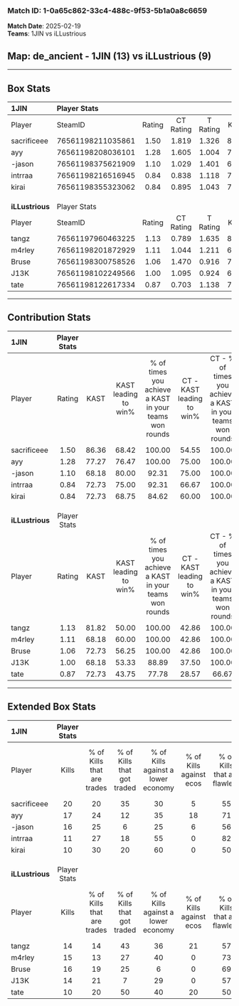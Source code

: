 ### Match ID: 1-0a65c862-33c4-488c-9f53-5b1a0a8c6659  
**Match Date**: 2025-02-19  
**Teams**: 1JIN vs iLLustrious  

## **Map**: de_ancient - 1JIN (13) vs iLLustrious (9)  
---  

## Box Stats  

| **1JIN**        | Player Stats      |        |           |          |       |      |       |         |        |      |     |
| :- | :- | :-: | :-: | :-: | :-: | :-: | :-: | :-: | :-: | :-: | :-: |
| Player          | SteamID           | Rating | CT Rating | T Rating | KAST  | ADR  | Kills | Assists | Deaths | K/D  | HS% |
| sacrificeee     | 76561198211035861 |  1.50  |   1.819   |  1.326   | 86.36 | 99.1 |  20   |    4    |   13   | 1.54 | 55  |
| ayy             | 76561198208036101 |  1.28  |   1.605   |  1.004   | 77.27 | 78.4 |  17   |    1    |   11   | 1.55 | 70  |
| -jason          | 76561198375621909 |  1.10  |   1.029   |  1.401   | 68.18 | 73.1 |  16   |    4    |   14   | 1.14 | 68  |
| intrraa         | 76561198216516945 |  0.84  |   0.838   |  1.118   | 72.73 | 65.1 |  11   |    5    |   17   | 0.65 | 45  |
| kirai           | 76561198355323062 |  0.84  |   0.895   |  1.043   | 72.73 | 51.5 |  10   |    6    |   14   | 0.71 | 50  |
|                 |                   |        |           |          |       |      |       |         |        |      |     |
|                 |                   |        |           |          |       |      |       |         |        |      |     |
|                 |                   |        |           |          |       |      |       |         |        |      |     |
| **iLLustrious** | Player Stats      |        |           |          |       |      |       |         |        |      |     |
| Player          | SteamID           | Rating | CT Rating | T Rating | KAST  | ADR  | Kills | Assists | Deaths | K/D  | HS% |
| tangz           | 76561197960463225 |  1.13  |   0.789   |  1.635   | 81.82 | 73.1 |  14   |    5    |   14   | 1.00 | 57  |
| m4rley          | 76561198201872929 |  1.11  |   1.044   |  1.211   | 68.18 | 93.4 |  15   |   11    |   16   | 0.94 | 66  |
| Bruse           | 76561198300758526 |  1.06  |   1.470   |  0.916   | 72.73 | 67.1 |  16   |    3    |   16   | 1.00 | 56  |
| J13K            | 76561198102249566 |  1.00  |   1.095   |  0.924   | 68.18 | 64.0 |  14   |    6    |   14   | 1.00 | 42  |
| tate            | 76561198122617334 |  0.87  |   0.703   |  1.138   | 72.73 | 65.1 |  10   |    3    |   14   | 0.71 | 50  |
---  

## Contribution Stats  

| **1JIN**        | Player Stats |       |                      |                                                        |                           |                                                             |                          |                                                            |
| :- | :-: | :-: | :-: | :-: | :-: | :-: | :-: | :-: |
| Player          |    Rating    | KAST  | KAST leading to win% | % of times you achieve a KAST in your teams won rounds | CT - KAST leading to win% | CT - % of times you achieve a KAST in your teams won rounds | T - KAST leading to win% | T - % of times you achieve a KAST in your teams won rounds |
| sacrificeee     |     1.50     | 86.36 |        68.42         |                         100.00                         |           54.55           |                           100.00                            |          87.50           |                           100.00                           |
| ayy             |     1.28     | 77.27 |        76.47         |                         100.00                         |           75.00           |                           100.00                            |          77.78           |                           100.00                           |
| -jason          |     1.10     | 68.18 |        80.00         |                         92.31                          |           75.00           |                           100.00                            |          85.71           |                           85.71                            |
| intrraa         |     0.84     | 72.73 |        75.00         |                         92.31                          |           66.67           |                           100.00                            |          85.71           |                           85.71                            |
| kirai           |     0.84     | 72.73 |        68.75         |                         84.62                          |           60.00           |                           100.00                            |          83.33           |                           71.43                            |
|                 |              |       |                      |                                                        |                           |                                                             |                          |                                                            |
|                 |              |       |                      |                                                        |                           |                                                             |                          |                                                            |
|                 |              |       |                      |                                                        |                           |                                                             |                          |                                                            |
| **iLLustrious** | Player Stats |       |                      |                                                        |                           |                                                             |                          |                                                            |
| Player          |    Rating    | KAST  | KAST leading to win% | % of times you achieve a KAST in your teams won rounds | CT - KAST leading to win% | CT - % of times you achieve a KAST in your teams won rounds | T - KAST leading to win% | T - % of times you achieve a KAST in your teams won rounds |
| tangz           |     1.13     | 81.82 |        50.00         |                         100.00                         |           42.86           |                           100.00                            |          54.55           |                           100.00                           |
| m4rley          |     1.11     | 68.18 |        60.00         |                         100.00                         |           42.86           |                           100.00                            |          75.00           |                           100.00                           |
| Bruse           |     1.06     | 72.73 |        56.25         |                         100.00                         |           42.86           |                           100.00                            |          66.67           |                           100.00                           |
| J13K            |     1.00     | 68.18 |        53.33         |                         88.89                          |           37.50           |                           100.00                            |          71.43           |                           83.33                            |
| tate            |     0.87     | 72.73 |        43.75         |                         77.78                          |           28.57           |                            66.67                            |          55.56           |                           83.33                            |
---  

## Extended Box Stats  

| **1JIN**        | Player Stats |                            |                            |                                    |                         |                              |                                 |        |                             |                                     |                          |                               |                            |
| :- | :-: | :-: | :-: | :-: | :-: | :-: | :-: | :-: | :-: | :-: | :-: | :-: | :-: |
| Player          |    Kills     | % of Kills that are trades | % of Kills that got traded | % of Kills against a lower economy | % of Kills against ecos | % of Kills that are flawless | % of Kills that are close duels | Deaths | % of Deaths that get traded | % of Deaths against a lower economy | % of Deaths against ecos | % of Deaths that are flawless | % of Deaths that are close |
| sacrificeee     |      20      |             20             |             35             |                 30                 |            5            |              55              |                0                |   13   |             31              |                 31                  |            0             |              62               |             8              |
| ayy             |      17      |             24             |             12             |                 35                 |           18            |              71              |               12                |   11   |             18              |                 27                  |            0             |              73               |             9              |
| -jason          |      16      |             25             |             6              |                 25                 |            6            |              56              |               13                |   14   |             29              |                 29                  |            0             |              57               |             7              |
| intrraa         |      11      |             27             |             18             |                 55                 |            0            |              82              |                9                |   17   |             29              |                 18                  |            0             |              65               |             18             |
| kirai           |      10      |             30             |             20             |                 60                 |            0            |              50              |               10                |   14   |             36              |                 21                  |            0             |              57               |             0              |
|                 |              |                            |                            |                                    |                         |                              |                                 |        |                             |                                     |                          |                               |                            |
|                 |              |                            |                            |                                    |                         |                              |                                 |        |                             |                                     |                          |                               |                            |
|                 |              |                            |                            |                                    |                         |                              |                                 |        |                             |                                     |                          |                               |                            |
| **iLLustrious** | Player Stats |                            |                            |                                    |                         |                              |                                 |        |                             |                                     |                          |                               |                            |
| Player          |    Kills     | % of Kills that are trades | % of Kills that got traded | % of Kills against a lower economy | % of Kills against ecos | % of Kills that are flawless | % of Kills that are close duels | Deaths | % of Deaths that get traded | % of Deaths against a lower economy | % of Deaths against ecos | % of Deaths that are flawless | % of Deaths that are close |
| tangz           |      14      |             14             |             43             |                 36                 |           21            |              57              |                7                |   14   |             36              |                 14                  |            0             |              57               |             0              |
| m4rley          |      15      |             13             |             27             |                 40                 |            0            |              73              |                7                |   16   |              6              |                 25                  |            0             |              56               |             13             |
| Bruse           |      16      |             19             |             25             |                 6                  |            0            |              69              |                0                |   16   |             25              |                 19                  |            0             |              75               |             13             |
| J13K            |      14      |             21             |             7              |                 29                 |            0            |              57              |               21                |   14   |              7              |                 14                  |            0             |              71               |             0              |
| tate            |      10      |             20             |             50             |                 40                 |           20            |              50              |               10                |   14   |             21              |                 14                  |            0             |              57               |             14             |
